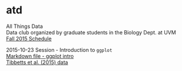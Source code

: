 # atd

All Things Data  
Data club organized by graduate students in the Biology Dept. at UVM  
[Fall 2015 Schedule](https://github.com/flopezo/atd/blob/master/atd_schedule.pdf)

2015-10-23 Session - Introduction to `ggplot`  
[Markdown file - ggplot intro](https://raw.githubusercontent.com/flopezo/atd/master/intro_to_ggplot.Rmd)  
[Tibbetts et al. (2015) data](https://raw.githubusercontent.com/flopezo/atd/master/Tibbets_et_al_2015_data.csv)
